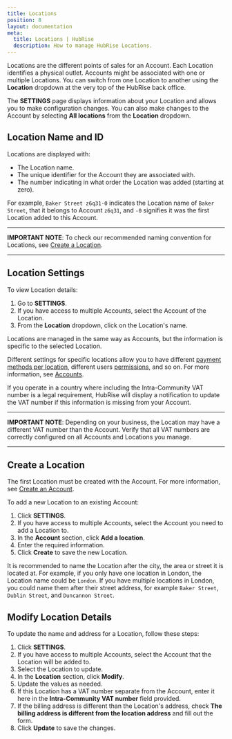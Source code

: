 ```yaml
---
title: Locations
position: 8
layout: documentation
meta:
  title: Locations | HubRise
  description: How to manage HubRise Locations.
---
```


Locations are the different points of sales for an Account. Each Location identifies a physical outlet. Accounts might be associated with one or multiple Locations. You can switch from one Location to another using the **Location** dropdown at the very top of the HubRise back office.

The **SETTINGS** page displays information about your Location and allows you to make configuration changes. You can also make changes to the Account by selecting **All locations** from the **Location** dropdown.

## Location Name and ID

Locations are displayed with:

- The Location name.
- The unique identifier for the Account they are associated with.
- The number indicating in what order the Location was added (starting at zero).

For example, `Baker Street z6q31-0` indicates the Location name of `Baker Street`, that it belongs to Account `z6q31`, and `-0` signifies it was the first Location added to this Account.

---

**IMPORTANT NOTE**: To check our recommended naming convention for Locations, see [Create a Location](/docs/locations#create-a-location).

---

## Location Settings

To view Location details:

1. Go to **SETTINGS**.
1. If you have access to multiple Accounts, select the Account of the Location.
1. From the **Location** dropdown, click on the Location's name.

Locations are managed in the same way as Accounts, but the information is specific to the selected Location.

Different settings for specific locations allow you to have different [payment methods per location](/docs/payment#account-or-location-payments), different users [permissions](/docs/permissions), and so on. For more information, see [Accounts](/docs/account/).

If you operate in a country where including the Intra-Community VAT number is a legal requirement, HubRise will display a notification to update the VAT number if this information is missing from your Account.

---

**IMPORTANT NOTE**: Depending on your business, the Location may have a different VAT number than the Account. Verify that all VAT numbers are correctly configured on all Accounts and Locations you manage.

---

## Create a Location

The first Location must be created with the Account. For more information, see [Create an Account](/docs/account/#create-an-account).

To add a new Location to an existing Account:

1. Click **SETTINGS**.
1. If you have access to multiple Accounts, select the Account you need to add a Location to.
1. In the **Account** section, click **Add a location**.
1. Enter the required information.
1. Click **Create** to save the new Location.

It is recommended to name the Location after the city, the area or street it is located at. For example, if you only have one location in London, the Location name could be `London`. If you have multiple locations in London, you could name them after their street address, for example `Baker Street`, `Dublin Street`, and `Duncannon Street`.

## Modify Location Details

To update the name and address for a Location, follow these steps:

1. Click **SETTINGS**.
1. If you have access to multiple Accounts, select the Account that the Location will be added to.
1. Select the Location to update.
1. In the **Location** section, click **Modify**.
1. Update the values as needed.
1. If this Location has a VAT number separate from the Account, enter it here in the **Intra-Community VAT number** field provided.
1. If the billing address is different than the Location's address, check **The billing address is different from the location address** and fill out the form.
1. Click **Update** to save the changes.
